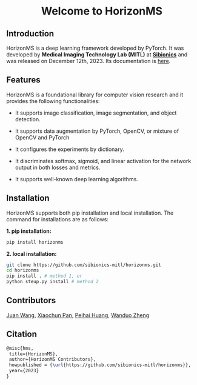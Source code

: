 <div align="center">
 <center><h1>Welcome to HorizonMS</h1></center>
</div>

## Introduction

HorizonMS is a deep learning framework developed by PyTorch. It was developed by **Medical Imaging Technology Lab (MITL)** at [**Sibionics**](https://www.sibionicscgm.com/) and was released on December 12th, 2023. Its documentation is [here](https://horizonms.readthedocs.io/en/latest/). 

## Features

HorizonMS is a foundational library for computer vision research and it provides the following functionalities:

- It supports image classification, image segmentation, and object detection.

- It supports data augmentation by PyTorch, OpenCV, or mixture of OpenCV and PyTorch

- It configures the experiments by dictionary.

- It discriminates softmax, sigmoid, and linear activation for the network output in both losses and metrics.

- It supports well-known deep learning algorithms.

## Installation

HorizonMS supports  both pip installation and local installation. The command for installations are as follows:

**1. pip installation:**

```bash
pip install horizonms
```

**2. local installation:**

```bash
git clone https://github.com/sibionics-mitl/horizonms.git 
cd horizonms
pip install . # method 1, or
python steup.py install # method 2
```

## Contributors

[Juan Wang](https://github.com/wangjuan313), [Xiaochun Pan](), [Peihai Huang](), [Wanduo Zheng]()

## Citation

```latex
@misc{hms,
 title={HorizonMS},
 author={HorizonMS Contributors},
 howpublished = {\url{https://github.com/sibionics-mitl/horizonms}},
 year={2023}
}
```
